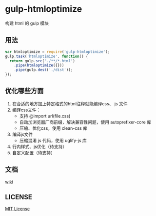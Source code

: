 # gulp-htmloptimize
构建 html 的 gulp 模块

## 用法

```js
var htmloptimize = require('gulp-htmloptimize');
gulp.task('htmloptimize', function() {
  return gulp.src('./**/*.html')
    .pipe(htmloptimize({}))
    .pipe(gulp.dest('./dist'));
});
```

## 优化哪些方面
1.  在合适的地方加上特定格式的html注释就能编译css、 js 文件
2.  编译css文件：
    * 支持 @import url(file.css)
    * 自动加浏览器厂商前缀，解决兼容性问题，使用 autoprefixer-core 库
    * 压缩、优化css，使用 clean-css 库
3.  编译js文件
    * 压缩混淆 js 代码，使用 uglify-js 库
4.  行内样式、js优化（待支持）
5.  自定义配置（待支持）

## 文档
[wiki](https://github.com/dnxbf321/gulp-htmloptimize/wiki)

## LICENSE

[MIT License](https://github.com/dnxbf321/gulp-htmloptimize/blob/master/LICENSE)
